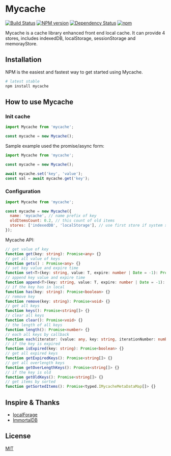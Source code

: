 # Mycache

[![Build Status](https://travis-ci.org/arcthur/mycache.svg?branch=master)](http://travis-ci.org/arcthur/mycache)
[![NPM version](https://badge.fury.io/js/mycache.svg)](http://badge.fury.io/js/mycache)
[![Dependency Status](https://img.shields.io/david/arcthur/mycache.svg)](https://david-dm.org/arcthur/mycache)
[![npm](https://img.shields.io/npm/dm/mycache.svg?maxAge=2592000)](https://npmcharts.com/compare/mycache?minimal=true)

Mycache is a cache library enhanced front end local cache. It can provide 4 stores, includes indexedDB, localStorage, sessionStorage and memorayStore.

## Installation
NPM is the easiest and fastest way to get started using Mycache.

```bash
# latest stable
npm install mycache
```

## How to use Mycache
### Init cache

```js
import Mycache from 'mycache';

const mycache = new Mycache();
```

Sample example used the promise/async form:

```js
import Mycache from 'mycache';

const mycache = new Mycache();

await mycache.set('key', 'value');
const val = await mycache.get('key');
```

### Configuration

```js
import Mycache from 'mycache';

const mycache = new Mycache({
  name: 'mycache', // name prefix of key
  oldItemsCount: 0.2, // this count of old items
  stores: ['indexedDB', 'localStorage'], // use first store if system support
});
```

Mycache API:

```ts
// get value of key
function get(key: string): Promise<any> {}
// get all value of keys
function gets() : Promise<any> {}
// set key value and expire time
function set<T>(key: string, value: T, expire: number | Date = -1): Promise<T> {}
// append key value and expire time
function append<T>(key: string, value: T, expire: number | Date = -1): Promise<T> {}
// if the key has in local
function has(key: string): Promise<boolean> {}
// remove key
function remove(key: string): Promise<void> {}
// get all keys
function keys(): Promise<string[]> {}
// clear all keys
function clear(): Promise<void> {}
// the length of all keys
function length(): Promise<number> {}
// each all keys by callback
function each(iterator: (value: any, key: string, iterationNumber: number) => void): Promise<boolean> {}
// if the key is expired
function isExpired(key: string): Promise<boolean> {}
// get all expired keys
function getExpiredKeys(): Promise<string[]> {}
// get all overlength keys
function getOverLengthKeys(): Promise<string[]> {}
// if the key is old
function getOldKeys(): Promise<string[]> {}
// get items by sorted
function getSortedItems(): Promise<typed.IMycacheMetaDataMap[]> {}
```

## Inspire & Thanks

- [localForage](https://github.com/localForage/localForage)
- [ImmortalDB](https://github.com/gruns/ImmortalDB)

## License
[MIT](http://opensource.org/licenses/MIT)
